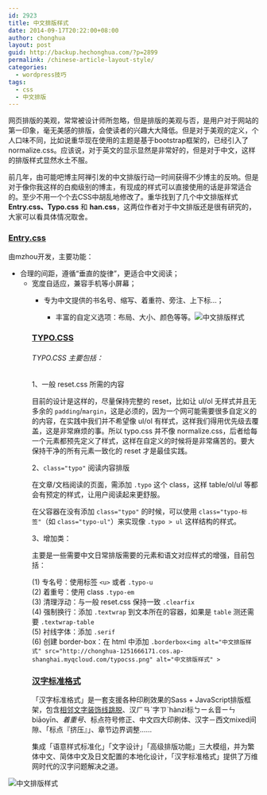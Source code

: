 ```yaml
---
id: 2923
title: 中文排版样式
date: 2014-09-17T20:22:00+08:00
author: chonghua
layout: post
guid: http://backup.hechonghua.com/?p=2899
permalink: /chinese-article-layout-style/
categories:
  - wordpress技巧
tags:
  - css
  - 中文排版
---
```

网页排版的美观，常常被设计师所忽略，但是排版的美观与否，是用户对于网站的第一印象，毫无美感的排版，会使读者的兴趣大大降低。但是对于美观的定义，个人口味不同，比如说重华现在使用的主题是基于bootstrap框架的，已经引入了 normalize.css。应该说，对于英文的显示显然是非常好的，但是对于中文，这样的排版样式显然水土不服。

<!--more-->

前几年，由可能吧博主阿禅引发的中文排版行动一时间获得不少博主的反响。但是对于像你我这样的白痴级别的博主，有现成的样式可以直接使用的话是非常适合的。至少不用一个个去CSS中胡乱地修改了。重华找到了几个中文排版样式 **Entry.css、Typo.css** 和 **han.css**，这两位作者对于中文排版还是很有研究的，大家可以看具体情况取舍。

### [Entry.css](http://nodejs.in/Entry.css/)

由mzhou开发，主要功能：

  * 合理的间距，遵循“垂直的旋律”，更适合中文阅读； 
      * 宽度自适应，兼容手机等小屏幕； 
          * 专为中文提供的书名号、缩写、着重符、旁注、上下标…； 
              * 丰富的自定义选项：布局、大小、颜色等等。![中文排版样式](http://chonghua-1251666171.cos.ap-shanghai.myqcloud.com/entrycss.png) </ul> 
            ### [TYPO.CSS](https://github.com/sofish/Typo.css)
            
            ###### TYPO.CSS 主要包括：
            
            1、一般 reset.css 所需的内容
            
            目前的设计是这样的，尽量保持完整的 reset，比如让 ul/ol 无样式并且无多余的 `padding`/`margin`，这是必须的，因为一个网可能需要很多自定义的的内容，在实践中我们并不希望像 ul/ol 有样式，这样我们得用优先级去覆盖，这是非常麻烦的事。所以 typo.css 并不像 normalize.css，后者给每一个元素都预先定义了样式，这样在自定义的时候将是非常痛苦的。要大保持干净的所有元素一致化的 reset 才是最佳实践。
            
            2、`class="typo"` 阅读内容排版
            
            在文章/文档阅读的页面，需添加 `.typo` 这个 class，这样 table/ol/ul 等都会有预定的样式，让用户阅读起来更舒服。
            
            在父容器在没有添加 `class="typo"` 的时候，可以使用 `class="typo-标签"`（如 `class="typo-ul"`）来实现像 `.typo > ul` 这样结构的样式。
            
            3、增加类：
            
            主要是一些需要中文日常排版需要的元素和语文对应样式的增强，目前包括：
            
            (1) 专名号：使用标签 `<u>` 或者 `.typo-u`  
            (2) 着重号：使用 class `.typo-em`  
            (3) 清理浮动：与一般 reset.css 保持一致 `.clearfix`  
            (4) 强制换行：添加 `.textwrap` 到文本所在的容器，如果是 `table` 测还需要 `.textwrap-table`  
            (5) 衬线字体：添加 `.serif`  
            (6) 创建 border-box：在 html 中添加 `.borderbox<img alt="中文排版样式" src="http://chonghua-1251666171.cos.ap-shanghai.myqcloud.com/typocss.png" alt="中文排版样式" >`
            
            ### <a href="http://css.hanzi.co/" target="_blank">汉字标准格式</a>
            
            「汉字标准格式」是一套支援各种印刷效果的Sass + JavaScript排版框架，包含<u>相邻</u><u>文字装饰线</u><u>跳脱</u>、汉ㄏㄢˋ字ㄗˋhànzì标ㄅㄧㄠ音ㄧㄣbiāoyīn、_着重号_、标点符号修正、<abbr>中文四大印刷体</abbr>、汉字－西文mixed间隙、「标点『挤压』」、章节边界调整…… 
            
            集成「语意样式标准化」「文字设计」「高级排版功能」三大模组，并为繁体中文、简体中文及日文配置的本地化设计，「汉字标准格式」提供了万维网时代的汉字问题解决之道。 
            
![中文排版样式](http://chonghua-1251666171.cos.ap-shanghai.myqcloud.com/typeset.png)